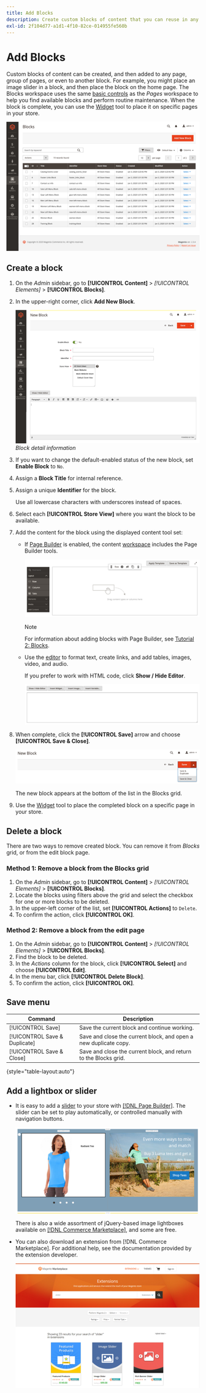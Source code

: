 ```yaml
---
title: Add Blocks
description: Create custom blocks of content that you can reuse in any page or within another block.
exl-id: 2f104d77-a1d1-4f10-82ce-014955fe560b
---
```

# Add Blocks

Custom blocks of content can be created, and then added to any page, group of pages, or even to another block. For example, you might place an image slider in a block, and then place the block on the home page. The Blocks workspace uses the same [basic controls](pages-workspace.md) as the _Pages_ workspace to help you find available blocks and perform routine maintenance. When the block is complete, you can use the [Widget](widget-static-block.md) tool to place it on specific pages in your store.

![The Blocks page displays a grid of existing blocks](./assets/blocks-workspace.png)<!-- zoom -->

## Create a block

1. On the _Admin_ sidebar, go to **[!UICONTROL Content]** > _[!UICONTROL Elements]_ > **[!UICONTROL Blocks]**.

1. In the upper-right corner, click **Add New Block**.

   ![The New Block page displays options and a content space](./assets/block-detail.png)<!-- zoom -->
   _Block detail information_

1. If you want to change the default-enabled status of the new block, set **Enable Block** to `No`.

1. Assign a **Block Title** for internal reference.

1. Assign a unique **Identifier** for the block.

   Use all lowercase characters with underscores instead of spaces.

1. Select each **[!UICONTROL Store View]** where you want the block to be available.

1. Add the content for the block using the displayed content tool set:

   - If [Page Builder](../page-builder/introduction.md) is enabled, the content [workspace](../page-builder/workspace.md) includes the Page Builder tools.

      ![Page Builder workspace](./assets/pb-workspace-block.png)<!-- zoom -->

      >[!NOTE]
      >
      >For information about adding blocks with Page Builder, see [Tutorial 2: Blocks](../page-builder/2-blocks.md).

   - Use the [editor](editor.md) to format text, create links, and add tables, images, video, and audio.

      If you prefer to work with HTML code, click **Show / Hide Editor**.

      ![Block editor (hidden)](./assets/block-editor-hidden.png)<!-- zoom -->

1. When complete, click the **[!UICONTROL Save]** arrow and choose **[!UICONTROL Save & Close]**.

   ![The Save menu displays a Save and Close option](./assets/cms-new-block-save-and-close.png)<!-- zoom -->

   The new block appears at the bottom of the list in the Blocks grid.

1. Use the [Widget](widget-static-block.md) tool to place the completed block on a specific page in your store.

## Delete a block

There are two ways to remove created block. You can remove it from _Blocks_ grid, or from the edit block page.

### Method 1: Remove a block from the Blocks grid

1. On the _Admin_ sidebar, go to **[!UICONTROL Content]** > _[!UICONTROL Elements]_ > **[!UICONTROL Blocks]**.
1. Locate the blocks using filters above the grid and select the checkbox for one or more blocks to be deleted.
1. In the upper-left corner of the list, set **[!UICONTROL Actions]** to `Delete`.
1. To confirm the action, click **[!UICONTROL OK]**.

### Method 2: Remove a block from the edit page

1. On the _Admin_ sidebar, go to **[!UICONTROL Content]** > _[!UICONTROL Elements]_ > **[!UICONTROL Blocks]**.
1. Find the block to be deleted.
1. In the _Actions_ column for the block, click **[!UICONTROL Select]** and choose **[!UICONTROL Edit]**.
1. In the menu bar, click **[!UICONTROL Delete Block]**.
1. To confirm the action, click **[!UICONTROL OK]**.

## Save menu

| Command | Description |
|----------|----------- |
| [!UICONTROL Save] | Save the current block and continue working. |
| [!UICONTROL Save & Duplicate] | Save and close the current block, and open a new duplicate copy. |
| [!UICONTROL Save & Close] | Save and close the current block, and return to the Blocks grid. |

{style="table-layout:auto"}

## Add a lightbox or slider

- It is easy to add a [slider](../page-builder/slider.md) to your store with [[!DNL Page Builder]](../page-builder/introduction.md). The slider can be set to play automatically, or controlled manually with navigation buttons.

   ![Page Builder slider](./assets/pb-tutorial3-slider-tee-shirt-promo.png)<!-- zoom -->

   There is also a wide assortment of jQuery-based image lightboxes available on [[!DNL Commerce Marketplace]][1], and some are free.

- You can also download an extension from [!DNL Commerce Marketplace]. For additional help, see the documentation provided by the extension developer.

   ![Slider extensions](./assets/marketplace-sliders.png)<!-- zoom -->

[1]: https://marketplace.magento.com/extensions.html?q=lightbox
[2]: https://experienceleague.adobe.com/docs/commerce-operations/installation-guide/tutorials/extensions.html/
